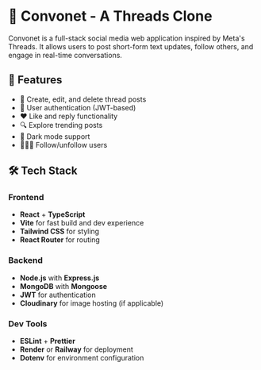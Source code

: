 # 🧵 Convonet - A Threads Clone

Convonet is a full-stack social media web application inspired by Meta's Threads. It allows users to post short-form text updates, follow others, and engage in real-time conversations.

## 🚀 Features

- 📝 Create, edit, and delete thread posts
- 👥 User authentication (JWT-based)
- ❤️ Like and reply functionality
- 🔍 Explore trending posts
- 🌙 Dark mode support
- 🧑‍🤝‍🧑 Follow/unfollow users

## 🛠️ Tech Stack

### Frontend
- **React** + **TypeScript**
- **Vite** for fast build and dev experience
- **Tailwind CSS** for styling
- **React Router** for routing

### Backend
- **Node.js** with **Express.js**
- **MongoDB** with **Mongoose**
- **JWT** for authentication
- **Cloudinary** for image hosting (if applicable)

### Dev Tools
- **ESLint** + **Prettier**
- **Render** or **Railway** for deployment
- **Dotenv** for environment configuration
